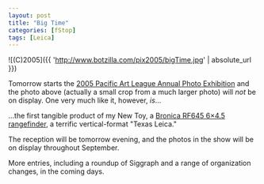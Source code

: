 ```yaml
---
layout: post
title: "Big Time"
categories: [fStop]
tags: [Leica]
---
```



![(C)2005]({{ 'http://www.botzilla.com/pix2005/bigTime.jpg' | absolute_url }})


Tomorrow starts the <a href="http://www.pacificartleague.org/exhibits/past_exhibits2005/09norton-Sep05/PHIG_sep05.html" target="_blank">2005 Pacific Art League Annual Photo Exhibition</a> and the photo above (actually a small crop from a much larger photo) will <i>not</i> be on display. One very much like it, however, <i>is</i>...

<!--more-->
...the first tangible product of my New Toy, a <a href="http://www.luminous-landscape.com/columns/sm-03-02-16.shtml" target="_blank">Bronica RF645 6&#215;4.5 rangefinder,</a> a terrific vertical-format "Texas Leica."

The reception will be tomorrow evening, and the photos in the show will be on display throughout September.

More entries, including a roundup of Siggraph and a range of organization changes, in the coming days.
